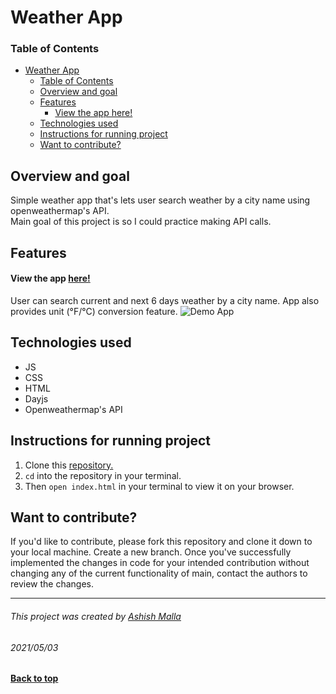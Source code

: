 # Weather App

### Table of Contents
- [Weather App](#weather-app)
    - [Table of Contents](#table-of-contents)
  - [Overview and goal](#overview-and-goal)
  - [Features](#features)
      - [View the app here!](#view-the-app-here)
  - [Technologies used](#technologies-used)
  - [Instructions for running project](#instructions-for-running-project)
  - [Want to contribute?](#want-to-contribute)
        

## Overview and goal
Simple weather app that's lets user search weather by a city name using openweathermap's API. <br>
Main goal of this project is so I could practice making API calls.

## Features
#### View the app [here!](https://asiisii.github.io/WeatherApp-JS/)
User can search current and next 6 days weather by a city name. App also provides unit (°F/°C) conversion feature.
![Demo App](./assests/demo.gif)

## Technologies used
- JS
- CSS
- HTML
- Dayjs
- Openweathermap's API

## Instructions for running project
1. Clone this [repository.](https://github.com/asiisii/WeatherApp-JS)
2. `cd` into the repository in your terminal.
3. Then `open index.html` in your terminal to view it on your browser.

## Want to contribute?
If you'd like to contribute, please fork this repository and clone it down to your local machine. Create a new branch. Once you've successfully implemented the changes in code for your intended contribution without changing any of the current functionality of main, contact the authors to review the changes.

**************************************************************************
###### This project was created by [Ashish Malla](https://github.com/asiisii)
###### 2021/05/03
**[Back to top](#table-of-contents)**
